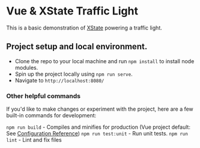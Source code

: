 # Vue & XState Traffic Light

This is a basic demonstration of [XState](https://xstate.js.org/) powering a traffic light. 

## Project setup and local environment. 

* Clone the repo to your local machine and run `npm install` to install node modules. 
* Spin up the project locally using `npm run serve`. 
* Navigate to `http://localhost:8080/`


### Other helpful commands

If you'd like to make changes or experiment with the project, here are a few built-in commands for development: 

`npm run build` - Compiles and minifies for production (Vue project default: See [Configuration Reference](https://cli.vuejs.org/config/))
`npm run test:unit` - Run unit tests. 
`npm run lint` - Lint and fix files